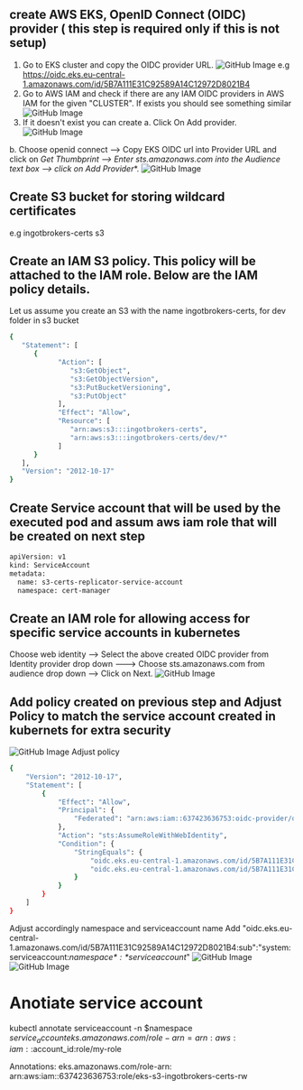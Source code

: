 
## create AWS EKS, OpenID Connect (OIDC) provider ( this step is required only if this is not setup)
1. Go to EKS cluster and copy the OIDC provider URL.
![GitHub Image](/certmanager/s3-integration/images/oidc_1.png)
e.g https://oidc.eks.eu-central-1.amazonaws.com/id/5B7A111E31C92589A14C12972D8021B4
2. Go to AWS IAM and check if there are any IAM OIDC providers in AWS IAM for the given "CLUSTER".
If exists you should see something similar 
![GitHub Image](/certmanager/s3-integration/images/oidc_Exists.png)
3. If it doesn't exist you can create
a. Click On Add provider.
![GitHub Image](/certmanager/s3-integration/images/aws-iam-oidc-provider-add.png)

b. Choose openid connect --> Copy EKS OIDC url into Provider URL and click on *Get Thumbprint --> Enter sts.amazonaws.com into the Audience text box --> click on Add Provider**.
![GitHub Image](/certmanager/s3-integration/images/add-iam-oidc-provider-create.png)


## Create S3 bucket for storing wildcard certificates
e.g ingotbrokers-certs s3
## Create an IAM S3 policy. This policy will be attached to the IAM role. Below are the IAM policy details.

Let us assume you create an S3 with the name ingotbrokers-certs, for dev folder in s3 bucket
```bash
{
   "Statement": [
      {
            "Action": [
               "s3:GetObject",
               "s3:GetObjectVersion",
               "s3:PutBucketVersioning",
               "s3:PutObject"
            ],
            "Effect": "Allow",
            "Resource": [
               "arn:aws:s3:::ingotbrokers-certs",
               "arn:aws:s3:::ingotbrokers-certs/dev/*"
            ]
      }
   ],
   "Version": "2012-10-17"
}
```

## Create Service account that will be used by the executed pod and assum  aws iam role that will be created on next step
```bash
apiVersion: v1
kind: ServiceAccount
metadata:
  name: s3-certs-replicator-service-account
  namespace: cert-manager
```

## Create an IAM role for allowing access for specific service accounts in kubernetes
Choose web identity --> Select the above created OIDC provider from Identity provider drop down ---> Choose sts.amazonaws.com from audience drop down --> Click on Next.
![GitHub Image](/certmanager/s3-integration/images/iamrole.png)

## Add policy created on previous step and Adjust Policy to match the service account created in kubernets for extra security
![GitHub Image](/certmanager/s3-integration/images/iamrole_2.png)
Adjust policy 
```bash
{
	"Version": "2012-10-17",
	"Statement": [
		{
			"Effect": "Allow",
			"Principal": {
				"Federated": "arn:aws:iam::637423636753:oidc-provider/oidc.eks.eu-central-1.amazonaws.com/id/5B7A111E31C92589A14C12972D8021B4"
			},
			"Action": "sts:AssumeRoleWithWebIdentity",
			"Condition": {
				"StringEquals": {
					"oidc.eks.eu-central-1.amazonaws.com/id/5B7A111E31C92589A14C12972D8021B4:aud": "sts.amazonaws.com",
					"oidc.eks.eu-central-1.amazonaws.com/id/5B7A111E31C92589A14C12972D8021B4:sub": "system:serviceaccount:cert-manager:s3-certs-replicator-service-account"
				}
			}
		}
	]
}
```
Adjust accordingly namespace and serviceaccount name
Add "oidc.eks.eu-central-1.amazonaws.com/id/5B7A111E31C92589A14C12972D8021B4:sub":"system:serviceaccount:*$namespace*:*$serviceaccount*"
![GitHub Image](/certmanager/s3-integration/images/trust_policy_edit.png)
![GitHub Image](/certmanager/s3-integration/images/trust_policy_edit2.png)

# Anotiate service account
kubectl annotate serviceaccount -n $namespace $service_account eks.amazonaws.com/role-arn=arn:aws:iam::$account_id:role/my-role

Annotations: eks.amazonaws.com/role-arn: arn:aws:iam::637423636753:role/eks-s3-ingotbrokers-certs-rw